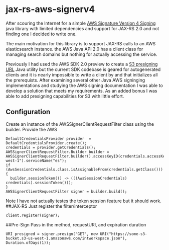 # jax-rs-aws-signerv4
After scouring the Internet for a simple [AWS Signature Version 4 Signing](https://docs.aws.amazon.com/general/latest/gr/signature-version-4.html) java library with limited dependencies and support for JAX-RS 2.0 and not finding one I decided to write one. 

The main motivation for this library is to support JAX-RS calls to an AWS elasticsearch instance. the AWS Java API 2.0 has a client class for managing search domains but nothing for actually accessing the service.

Previously I had used the AWS SDK 2.0 preview to create a [S3 presigning URL](https://gist.github.com/aaronanderson/f9e2806cc5e2c18fab4d7e60c589d160) Java utility but the current SDK codebase is geared for autogenerated clients and it is nearly impossible to write a client by and that initializes all the prerequists. After examining several other Java AWS signinging implementations and studying the AWS signing documentation I was able to develop a solution that meets my requirements. As an added bonus I was able to add presigning capabilities for S3 with little effort.

## Configuration
Create an instance of the AWSSignerClientRequestFilter class using the builder. Provide the AWS 
```
DefaultCredentialsProvider provider  = DefaultCredentialsProvider.create();
credentials = provider.getCredentials();
AWSSignerClientRequestFilter.Builder builder = AWSSignerClientRequestFilter.builder().accessKeyID(credentials.accessKeyId()).secretAccessKey(credentials.secretAccessKey()).regionName("us-west-1").serviceName("es");
if (AwsSessionCredentials.class.isAssignableFrom(credentials.getClass())) {
  builder.sessionToken(() -> (((AwsSessionCredentials) credentials).sessionToken()));
}
AWSSignerClientRequestFilter signer = builder.build();
```
Note I have not actually testes the token session feature but it should work.
##JAX-RS
Just register the filter/interceptor
```
client.register(signer);
```
##Pre-Sign
Pass in the method, requestURI, and expiration duration
```
URI presigned = signer.presign("GET", new URI("https://some-s3-bucket.s3-us-west-1.amazonaws.com/intworkspace.json"), Duration.ofDays(1));
```